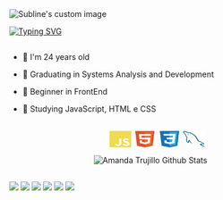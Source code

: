   <img src="https://cdn.discordapp.com/attachments/1011327820762464407/1038093626179330068/BANNER_GITHUB.png" alt="Subline's custom image"/>
  
[![Typing SVG](https://readme-typing-svg.herokuapp.com?font=Questrial&pause=1000&color=761CC3&size=35&center=true&vCenter=true&width=1000&lines=HELLO,+WORLD!;WELCOME+TO+MY+PROFILE!;My+name+is+Amanda;I+am+from+Brazil+:%29)](https://git.io/typing-svg)

##

- 💜 I'm 24 years old 
- 💜 Graduating in Systems Analysis and Development 
- 💜 Beginner in FrontEnd 
- 💜 Studying JavaScript, HTML e CSS 

  <div align="center">
  <div style="display: inline_block"><br>
  <img align="center" alt="Amanda-Js" height="30" width="40" src="https://raw.githubusercontent.com/devicons/devicon/master/icons/javascript/javascript-plain.svg">
  <img align="center" alt="Amanda-HTML" height="30" width="40" src="https://raw.githubusercontent.com/devicons/devicon/master/icons/html5/html5-original.svg">
  <img align="center" alt="Amanda-CSS" height="30" width="40" src="https://raw.githubusercontent.com/devicons/devicon/master/icons/css3/css3-original.svg">
  <img align="center" alt="Amanda-MYSQL" height="30" width="40" src="https://raw.githubusercontent.com/devicons/devicon/master/icons/mysql/mysql-original.svg"> 

<div align="center">
  <img width="49%" height="195px" src="https://github-readme-stats.vercel.app/api?username=amanda-trujillo&show_icons=true&count_private=true&hide_border=true&title_color=9400D3&icon_color=9400D3&text_color=c9d1d9&bg_color=0d1117" alt="Amanda Trujillo Github Stats" /> 
</div>

##

<div> 
  <a href="https://instagram.com/programands" target="_blank"><img src="https://img.shields.io/badge/-Instagram-9400D3?style=for-the-badge&logo=instagram&logoColor=white" target="_blank"></a>
  <a href="https://www.linkedin.com/in/amanda-trujillo" target="_blank"><img src="https://img.shields.io/badge/-LinkedIn-9400D3?style=for-the-badge&logo=linkedin&logoColor=white" target="_blank"></a> 
    <a href="https://www.twitter.com/programands" target="_blank"><img src="https://img.shields.io/badge/-Twitter-9400D3?style=for-the-badge&logo=twitter&logoColor=white" target="_blank"></a> 
        <a href="https://www.tiktok.com/programands" target="_blank"><img src="https://img.shields.io/badge/-Tiktok-9400D3?style=for-the-badge&logo=tiktok&logoColor=white" target="_blank"></a> 
      <a href = "mailto:amanda-trujillo@outlook.com"><img src="https://img.shields.io/badge/Microsoft_Outlook-9400D3?style=for-the-badge&logo=microsoft-outlook&logoColor=white" target="_blank"></a>
  <a href = "mailto:amandatrujillo@uni9.edu.br"><img src="https://img.shields.io/badge/Gmail-9400D3?style=for-the-badge&logo=gmail&logoColor=white" target="_blank"></a>
</div>
